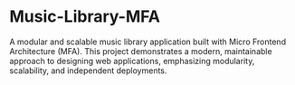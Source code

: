 # Music-Library-MFA
A modular and scalable music library application built with Micro Frontend Architecture (MFA). This project demonstrates a modern, maintainable approach to designing web applications, emphasizing modularity, scalability, and independent deployments.
